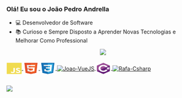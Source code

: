 ### Olá! Eu sou o João Pedro Andrella

- 💻 Desenvolvedor de Software
- 📚 Curioso e Sempre Disposto a Aprender Novas Tecnologias e Melhorar Como Professional

<div align="center">
  <a href="https://github.com/joaopedroandrella">
  <img width="42%" src="https://github-readme-stats.vercel.app/api?username=joaopedroandrella&show_icons=true&theme=dracula&include_all_commits=true&count_private=true"/> 
</div>

<div style="display: inline_block"><br>
  <img align="center" alt="Rafa-Js" height="30" width="40" src="https://raw.githubusercontent.com/devicons/devicon/master/icons/javascript/javascript-plain.svg">
  <img align="center" alt="Rafa-HTML" height="30" width="40" src="https://raw.githubusercontent.com/devicons/devicon/master/icons/html5/html5-original.svg">
  <img align="center" alt="Rafa-CSS" height="30" width="40" src="https://raw.githubusercontent.com/devicons/devicon/master/icons/css3/css3-original.svg">
  <img align="center" alt="Joao-VueJS" height="30" width="40" src="https://cdn.jsdelivr.net/gh/devicons/devicon/icons/vuejs/vuejs-original.svg" >
  <img align="center" alt="Rafa-Csharp" height="30" width="40" src="https://raw.githubusercontent.com/devicons/devicon/master/icons/csharp/csharp-original.svg">
  <img align="center" alt="Rafa-Csharp" height="30" width="40" src="https://cdn.jsdelivr.net/gh/devicons/devicon/icons/angularjs/angularjs-original.svg">
</div>

 ##
 
 <div>
  <a href="https://www.linkedin.com/in/joao-pedro-andrella-695a19230/" target="_blank"><img src="https://img.shields.io/badge/-LinkedIn-%230077B5?style=for-the-badge&logo=linkedin&logoColor=white" target="_blank"></a> 
 </div>
